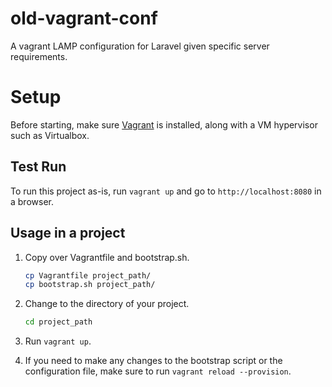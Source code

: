 # old-vagrant-conf
A vagrant LAMP configuration for Laravel given specific server requirements.

# Setup

Before starting, make sure [Vagrant](https://www.vagrantup.com/) is installed, along with a VM hypervisor such as Virtualbox.

## Test Run
To run this project as-is, run `vagrant up` and go to `http://localhost:8080` in a browser.

## Usage in a project
1. Copy over Vagrantfile and bootstrap.sh.
   ```bash
   cp Vagrantfile project_path/
   cp bootstrap.sh project_path/
   ```

2. Change to the directory of your project.
   ```bash
   cd project_path
   ```

2. Run `vagrant up`.

3. If you need to make any changes to the bootstrap script or the configuration file, make sure to run `vagrant reload --provision`.
